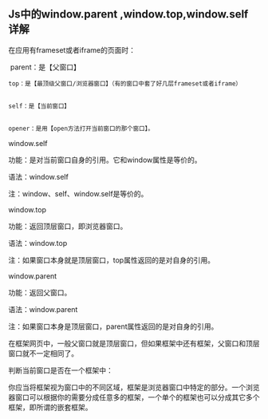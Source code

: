 ## Js中的window.parent ,window.top,window.self 详解



在应用有frameset或者iframe的页面时：

​     parent：是【父窗口】

 
    top：是【最顶级父窗口/浏览器窗口】（有的窗口中套了好几层frameset或者iframe）

 
    self：是【当前窗口】

 
    opener：是用【open方法打开当前窗口的那个窗口】。

 

window.self



功能：是对当前窗口自身的引用。它和window属性是等价的。

语法：window.self

注：window、self、window.self是等价的。

 



window.top

功能：返回顶层窗口，即浏览器窗口。

语法：window.top

注：如果窗口本身就是顶层窗口，top属性返回的是对自身的引用。

 

window.parent

功能：返回父窗口。

语法：window.parent

注：如果窗口本身是顶层窗口，parent属性返回的是对自身的引用。

在框架网页中，一般父窗口就是顶层窗口，但如果框架中还有框架，父窗口和顶层窗口就不一定相同了。

 

判断当前窗口是否在一个框架中：

<script type="text/javascript">var b = window.top!=window.self;document.write( "当前窗口是否在一个框架中："+b );</script>

你应当将框架视为窗口中的不同区域，框架是浏览器窗口中特定的部分。一个浏览器窗口可以根据你的需要分成任意多的框架，一个单个的框架也可以分成其它多个框架，即所谓的嵌套框架。